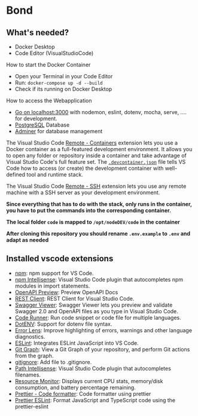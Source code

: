 # Bond

## What's needed?

- Docker Desktop
- Code Editor (VisualStudioCode)

How to start the Docker Container
- Open your Terminal in your Code Editor
- Run: `docker-compose up -d --build`
- Check if its running on Docker Desktop

How to access the Webapplication
- [Go on localhost:3000](http://localhost:3000/) with nodemon, eslint, dotenv, mocha, serve, .... for development.
- [PostgreSQL](https://www.postgresql.org/) Database
- [Adminer](https://www.adminer.org/) for database management

The Visual Studio Code [Remote - Containers](https://marketplace.visualstudio.com/items?itemName=ms-vscode-remote.remote-containers) extension lets you use a Docker container as a full-featured development environment. It allows you to open any folder or repository inside a container and take advantage of Visual Studio Code's full feature set. The [`.devcontainer.json`](./.devcontainer.json) file tells VS Code how to access (or create) the development container with well-defined tool and runtime stack.

The Visual Studio Code [Remote - SSH](https://marketplace.visualstudio.com/items?itemName=ms-vscode-remote.remote-containers) extension lets you use any remote machine with a SSH server as your development environment.

**Since everything that has to do with the stack, only runs in the container, you have to put the commands into the corresponding container.**

**The local folder `code` is mapped to `/opt/nodeDEV/code` in the container**

**After cloning this repository you should rename `.env.example` to `.env` and adapt as needed**

## Installed vscode extensions

- [npm](https://marketplace.visualstudio.com/items?itemName=eg2.vscode-npm-script): npm support for VS Code.
- [npm Intellisense](https://marketplace.visualstudio.com/items?itemName=christian-kohler.npm-intellisense): Visual Studio Code plugin that autocompletes npm modules in import statements.
- [OpenAPI Preview](https://marketplace.visualstudio.com/items?itemName=zoellner.openapi-preview): Preview OpenAPI Docs
- [REST Client](https://marketplace.visualstudio.com/items?itemName=humao.rest-client): REST Client for Visual Studio Code.
- [Swagger Viewer](https://marketplace.visualstudio.com/items?itemName=Arjun.swagger-viewer): Swagger Viewer lets you preview and validate Swagger 2.0 and OpenAPI files as you type in Visual Studio Code.
- [Code Runner](https://marketplace.visualstudio.com/items?itemName=formulahendry.code-runner): Run code snippet or code file for multiple languages.
- [DotENV](https://marketplace.visualstudio.com/items?itemName=mikestead.dotenv): Support for dotenv file syntax.
- [Error Lens](https://marketplace.visualstudio.com/items?itemName=usernamehw.errorlens): Improve highlighting of errors, warnings and other language diagnostics.
- [ESLint](https://marketplace.visualstudio.com/items?itemName=dbaeumer.vscode-eslint): Integrates ESLint JavaScript into VS Code.
- [Git Graph](https://marketplace.visualstudio.com/items?itemName=mhutchie.git-graph): View a Git Graph of your repository, and perform Git actions from the graph.
- [gitignore](https://marketplace.visualstudio.com/items?itemName=michelemelluso.gitignore): Add file to .gitignore.
- [Path Intellisense](https://marketplace.visualstudio.com/items?itemName=christian-kohler.path-intellisense): Visual Studio Code plugin that autocompletes filenames.
- [Resource Monitor](https://marketplace.visualstudio.com/items?itemName=mutantdino.resourcemonitor): Displays current CPU stats, memory/disk consumption, and battery percentage remaining.
- [Prettier - Code formatter](https://marketplace.visualstudio.com/items?itemName=esbenp.prettier-vscode): Code formatter using prettier
- [Prettier ESLint](https://marketplace.visualstudio.com/items?itemName=rvest.vs-code-prettier-eslint): Format JavaScript and TypeScript code using the prettier-eslint
